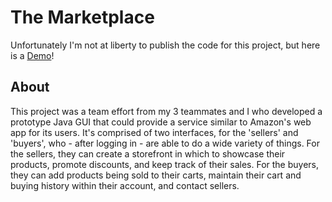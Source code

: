 # The Marketplace
Unfortunately I'm not at liberty to publish the code for this project, but here is a [Demo](https://drive.google.com/file/d/1ncnuBWo3kSq-8CRagExZeWKNIxuXB-Di/view?usp=sharing)!

## About
This project was a team effort from my 3 teammates and I who developed a prototype Java GUI that could provide a service similar to Amazon's web app for its users. It's comprised of two interfaces, for the 'sellers' and 'buyers', who - after logging in - are able to do a wide variety of things. For the sellers, they can create a storefront in which to showcase their products, promote discounts, and keep track of their sales. For the buyers, they can add products being sold to their carts, maintain their cart and buying history within their account, and contact sellers.
